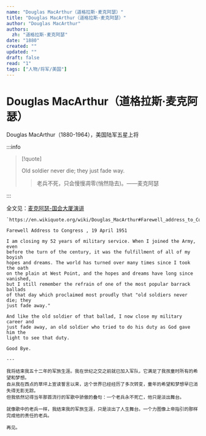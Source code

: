 ```yaml
---
name: "Douglas MacArthur（道格拉斯·麦克阿瑟）"
title: "Douglas MacArthur（道格拉斯·麦克阿瑟）"
author: "Douglas MacArthur"
authors:
  zh: "道格拉斯·麦克阿瑟"
date: "1880"
created: ""
updated: ""
draft: false
read: "1"
tags: ["人物/将军/美国"]
---
```


# Douglas MacArthur（道格拉斯·麦克阿瑟）

Douglas MacArthur（1880-1964），美国陆军五星上将

:::info

> [!quote]
>
> Old soldier never die; they just fade way.
>
> > 老兵不死，只会慢慢凋零(悄然隐去)。——麦克阿瑟

:::

全文见：[麦克阿瑟-国会大厦演讲](../post/macarthur-1951.md)

```
`https://en.wikiquote.org/wiki/Douglas_MacArthur#Farewell_address_to_Congress_(1951)`

Farewell Address to Congress , 19 April 1951

I am closing my 52 years of military service. When I joined the Army, even 
before the turn of the century, it was the fulfillment of all of my boyish 
hopes and dreams. The world has turned over many times since I took the oath 
on the plain at West Point, and the hopes and dreams have long since vanished, 
but I still remember the refrain of one of the most popular barrack ballads 
of that day which proclaimed most proudly that "old soldiers never die; they 
just fade away."

And like the old soldier of that ballad, I now close my military career and 
just fade away, an old soldier who tried to do his duty as God gave him the 
light to see that duty.

Good Bye.

---

我将结束我五十二年的军旅生涯。我在世纪之交之前就已加入军队，它满足了我孩童时所有的希望和梦想。
自从我在西点的草坪上宣读誓言以来，这个世界已经经历了多次转变，童年的希望和梦想早已消失得无影无踪。
但我依然记得当年那首流行的军歌中骄傲的叠句：一个老兵永不死亡，他只是淡出舞台。

就像歌中的老兵一样，我结束我的军旅生涯，只是淡出了人生舞台。一个力图像上帝指引的那样完成他的责任的老兵。

再见。
```
